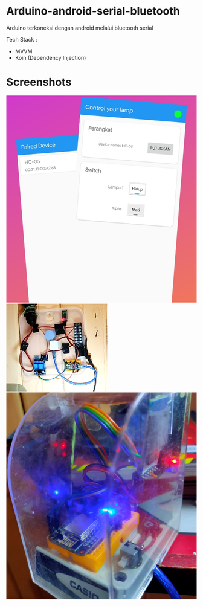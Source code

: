 # Arduino-android-serial-bluetooth

Arduino terkoneksi dengan android melalui bluetooth serial

Tech Stack :
- MVVM
- Koin (Dependency Injection)

# Screenshots

![GitHub Logo](https://github.com/yusriyadi/arudino-bluetooth-android-serial/blob/master/screenshots/image5.jpeg)
![GitHub Logo](https://github.com/yusriyadi/arudino-bluetooth-android-serial/blob/master/screenshots/image3.png)
![GitHub Logo](https://github.com/yusriyadi/arudino-bluetooth-android-serial/blob/master/screenshots/image1.jpeg)
